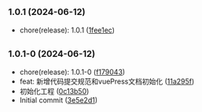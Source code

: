 ## <small>1.0.1 (2024-06-12)</small>

* chore(release): 1.0.1 ([1fee1ec](https://github.com/magina000/mapbox-three-util/commit/1fee1ec))



## <small>1.0.1-0 (2024-06-12)</small>

* chore(release): 1.0.1-0 ([f179043](https://github.com/magina000/mapbox-three-util/commit/f179043))
* feat: 新增代码提交规范和vuePress文档初始化 ([11a295f](https://github.com/magina000/mapbox-three-util/commit/11a295f))
* 初始化工程 ([0c13b50](https://github.com/magina000/mapbox-three-util/commit/0c13b50))
* Initial commit ([3e5e2d1](https://github.com/magina000/mapbox-three-util/commit/3e5e2d1))



